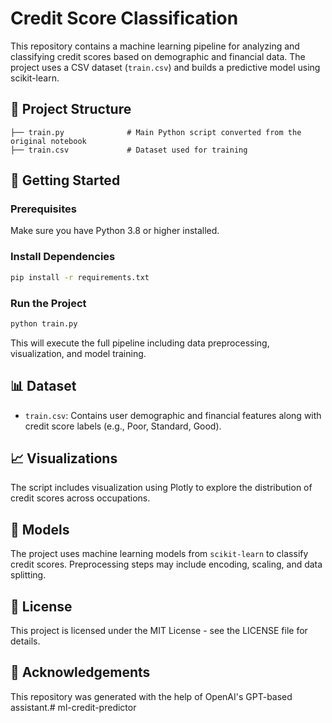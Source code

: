 # Credit Score Classification

This repository contains a machine learning pipeline for analyzing and classifying credit scores based on demographic and financial data. The project uses a CSV dataset (`train.csv`) and builds a predictive model using scikit-learn.

## 📂 Project Structure

```
├── train.py              # Main Python script converted from the original notebook
├── train.csv             # Dataset used for training
```

## 🚀 Getting Started

### Prerequisites

Make sure you have Python 3.8 or higher installed.

### Install Dependencies

```bash
pip install -r requirements.txt
```

### Run the Project

```bash
python train.py
```

This will execute the full pipeline including data preprocessing, visualization, and model training.

## 📊 Dataset

- `train.csv`: Contains user demographic and financial features along with credit score labels (e.g., Poor, Standard, Good).

## 📈 Visualizations

The script includes visualization using Plotly to explore the distribution of credit scores across occupations.

## 🧠 Models

The project uses machine learning models from `scikit-learn` to classify credit scores. Preprocessing steps may include encoding, scaling, and data splitting.

## 📃 License

This project is licensed under the MIT License - see the LICENSE file for details.

## 🙌 Acknowledgements

This repository was generated with the help of OpenAI's GPT-based assistant.# ml-credit-predictor
